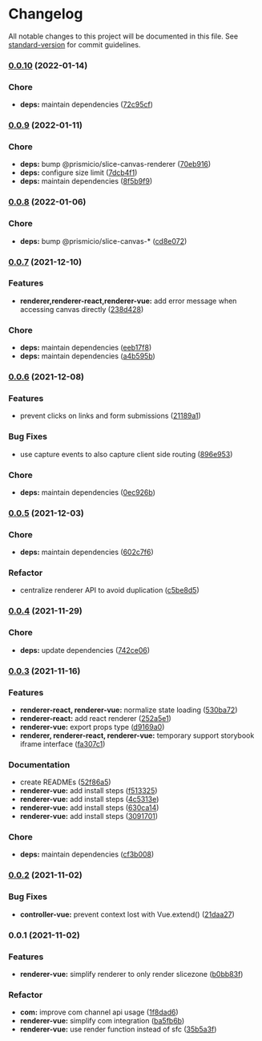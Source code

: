 # Changelog

All notable changes to this project will be documented in this file. See [standard-version](https://github.com/conventional-changelog/standard-version) for commit guidelines.

### [0.0.10](https://github.com/prismicio/slice-canvas/compare/@prismicio/slice-canvas-renderer-vue@0.0.9...@prismicio/slice-canvas-renderer-vue@0.0.10) (2022-01-14)


### Chore

* **deps:** maintain dependencies ([72c95cf](https://github.com/prismicio/slice-canvas/commit/72c95cf29fe2783ba695b6d80e8a4bfeebd4834a))

### [0.0.9](https://github.com/prismicio/slice-canvas/compare/@prismicio/slice-canvas-renderer-vue@0.0.8...@prismicio/slice-canvas-renderer-vue@0.0.9) (2022-01-11)


### Chore

* **deps:** bump @prismicio/slice-canvas-renderer ([70eb916](https://github.com/prismicio/slice-canvas/commit/70eb916d1d88e4d1147f5c93fa153ade2b4ee483))
* **deps:** configure size limit ([7dcb4f1](https://github.com/prismicio/slice-canvas/commit/7dcb4f1cec753fe1b0361f361958e318a721e47e))
* **deps:** maintain dependencies ([8f5b9f9](https://github.com/prismicio/slice-canvas/commit/8f5b9f969b01bb4b4d6adf65ac957cb66dac9b4c))

### [0.0.8](https://github.com/prismicio/slice-canvas/compare/@prismicio/slice-canvas-renderer-vue@0.0.7...@prismicio/slice-canvas-renderer-vue@0.0.8) (2022-01-06)


### Chore

* **deps:** bump @prismicio/slice-canvas-* ([cd8e072](https://github.com/prismicio/slice-canvas/commit/cd8e0725e9adc0c3ab1f955ae80988989666afef))

### [0.0.7](https://github.com/prismicio/slice-canvas/compare/@prismicio/slice-canvas-renderer-vue@0.0.6...@prismicio/slice-canvas-renderer-vue@0.0.7) (2021-12-10)


### Features

* **renderer,renderer-react,renderer-vue:** add error message when accessing canvas directly ([238d428](https://github.com/prismicio/slice-canvas/commit/238d428a162f48f10bf32740574d7aa1e120139f))


### Chore

* **deps:** maintain dependencies ([eeb17f8](https://github.com/prismicio/slice-canvas/commit/eeb17f89af0b74a7fc89cf25ce93c001bdb1e9c1))
* **deps:** maintain dependencies ([a4b595b](https://github.com/prismicio/slice-canvas/commit/a4b595b8e39058c4148e994ed35158793ba77cba))

### [0.0.6](https://github.com/prismicio/slice-canvas/compare/@prismicio/slice-canvas-renderer-vue@0.0.5...@prismicio/slice-canvas-renderer-vue@0.0.6) (2021-12-08)


### Features

* prevent clicks on links and form submissions ([21189a1](https://github.com/prismicio/slice-canvas/commit/21189a1a1135fd5d05ba4e548fc61ecd798ca004))


### Bug Fixes

* use capture events to also capture client side routing ([896e953](https://github.com/prismicio/slice-canvas/commit/896e9534fe3be1d19af04138b00e7fc25bc4213e))


### Chore

* **deps:** maintain dependencies ([0ec926b](https://github.com/prismicio/slice-canvas/commit/0ec926bad7eb9d73ef65f729502e719b19216349))

### [0.0.5](https://github.com/prismicio/slice-canvas/compare/@prismicio/slice-canvas-renderer-vue@0.0.4...@prismicio/slice-canvas-renderer-vue@0.0.5) (2021-12-03)


### Chore

* **deps:** maintain dependencies ([602c7f6](https://github.com/prismicio/slice-canvas/commit/602c7f66291c432ae8c08f8291fc1c274446b411))


### Refactor

* centralize renderer API to avoid duplication ([c5be8d5](https://github.com/prismicio/slice-canvas/commit/c5be8d5e3b381bd925a7004739387a7664d72dd5))

### [0.0.4](https://github.com/prismicio/slice-canvas/compare/@prismicio/slice-canvas-renderer-vue@0.0.3...@prismicio/slice-canvas-renderer-vue@0.0.4) (2021-11-29)


### Chore

* **deps:** update dependencies ([742ce06](https://github.com/prismicio/slice-canvas/commit/742ce06b281bbaf018c2d2e33420b9a0f9f135da))

### [0.0.3](https://github.com/prismicio/slice-canvas/compare/@prismicio/slice-canvas-renderer-vue@0.0.2...@prismicio/slice-canvas-renderer-vue@0.0.3) (2021-11-16)


### Features

* **renderer-react, renderer-vue:** normalize state loading ([530ba72](https://github.com/prismicio/slice-canvas/commit/530ba7208d1eae1f1306bc4da32a11f29dce48be))
* **renderer-react:** add react renderer ([252a5e1](https://github.com/prismicio/slice-canvas/commit/252a5e19f228696b1c8ca182d8481e5ec7b5d5af))
* **renderer-vue:** export props type ([d9169a0](https://github.com/prismicio/slice-canvas/commit/d9169a0c4ef537b5bfbcacdee93183a8f7a50a7b))
* **renderer, renderer-react, renderer-vue:** temporary support storybook iframe interface ([fa307c1](https://github.com/prismicio/slice-canvas/commit/fa307c1133c102141dee1920ee9dbfd823abcec3))


### Documentation

* create READMEs ([52f86a5](https://github.com/prismicio/slice-canvas/commit/52f86a57eea2e0143514591e9b969ec193d701b8))
* **renderer-vue:** add install steps ([f513325](https://github.com/prismicio/slice-canvas/commit/f51332585bc475dba4fcef7566d4b0af3a2e22b3))
* **renderer-vue:** add install steps ([4c5313e](https://github.com/prismicio/slice-canvas/commit/4c5313eef7d42037194e3591d679687664693d94))
* **renderer-vue:** add install steps ([630ca14](https://github.com/prismicio/slice-canvas/commit/630ca14bdb588be9069deee71ae7c53de49adbb1))
* **renderer-vue:** add install steps ([3091701](https://github.com/prismicio/slice-canvas/commit/30917015adb00de23106a17973b899d315778694))


### Chore

* **deps:** maintain dependencies ([cf3b008](https://github.com/prismicio/slice-canvas/commit/cf3b008dbb015295d7ad905ca641dc62f7508260))

### [0.0.2](https://github.com/prismicio/slice-canvas/compare/@prismicio/slice-canvas-renderer-vue@0.0.1...@prismicio/slice-canvas-renderer-vue@0.0.2) (2021-11-02)


### Bug Fixes

* **controller-vue:** prevent context lost with Vue.extend() ([21daa27](https://github.com/prismicio/slice-canvas/commit/21daa27641688e940599110eb344965ae272e6db))

### 0.0.1 (2021-11-02)


### Features

* **renderer-vue:** simplify renderer to only render slicezone ([b0bb83f](https://github.com/prismicio/slice-canvas/commit/b0bb83f685e27e8e748c5abae7faa6e771f459b5))


### Refactor

* **com:** improve com channel api usage ([1f8dad6](https://github.com/prismicio/slice-canvas/commit/1f8dad61b37591f8ac65f28dfcd584127fb67a76))
* **renderer-vue:** simplify com integration ([ba5fb6b](https://github.com/prismicio/slice-canvas/commit/ba5fb6b052c4da96b10a5f5627108989831a52b4))
* **renderer-vue:** use render function instead of sfc ([35b5a3f](https://github.com/prismicio/slice-canvas/commit/35b5a3f0e678942e9059acb7d73157d15b8311a6))
